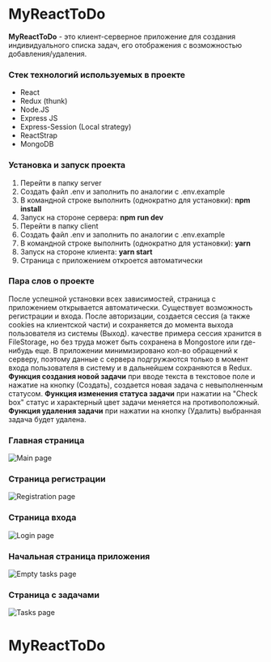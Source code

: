 # MyReactToDo
**MyReactToDo** - это клиент-серверное приложение для создания индивидуального списка задач, его отображения с возможностью добавления/удаления.

### Стек технологий используемых в проекте
* React
* Redux (thunk)
* Node.JS
* Express JS
* Express-Session (Local strategy)
* ReactStrap
* MongoDB

### Установка и запуск проекта
1. Перейти в папку server 
2. Создать файл .env и заполнить по аналогии с .env.example
3. В командной строке выполнить (однократно для установки): **npm install**
4. Запуск на стороне сервера: **npm run dev**
5. Перейти в папку client
6. Создать файл .env и заполнить по аналогии с .env.example
7. В командной строке выполнить (однократно для установки): **yarn**
8. Запуск на стороне клиента: **yarn start**
9. Страница с приложением откроется автоматически

### Пара слов о проекте
После успешной установки всех зависимостей, страница с приложением открывается автоматически. Существует возможность регистрации и входа. После авторизации, создается сессия (а также cookies на клиентской части) и сохраняется до момента выхода пользователя из системы (Выход).  качестве примера сессия хранится в FileStorage, но без труда может быть сохранена в Mongostore или где-нибудь еще. В приложении минимизировано кол-во обращений к серверу, поэтому данные с сервера подгружаются только в момент входа пользователя в систему и в дальнейшем сохраняются в Redux.
**Функция создания новой задачи** при вводе текста в текстовое поле и нажатие на кнопку (Создать), создается новая задача с невыполненным статусом.
**Функция изменения статуса задачи** при нажатии на "Check box" статус и характерный цвет задачи меняется на противоположный.
**Функция удаления задачи** при нажатии на кнопку (Удалить) выбранная задача будет удалена.

### Главная страница
![Main page](/Users/danny/MyProjects/ProjectReactToDo/client/public/images/MainPage.png "Главная страница")
### Страница регистрации
![Registration page](/Users/danny/MyProjects/ProjectReactToDo/client/public/images/RegistrationPage.png "Страница регистрации")
### Страница входа
![Login page](/Users/danny/MyProjects/ProjectReactToDo/client/public/images/LoginPage.png "Страница входа")
### Начальная страница приложения
![Empty tasks page](/Users/danny/MyProjects/ProjectReactToDo/client/public/images/EmptyTasks.png "Начальная страница приложения")
### Страница с задачами
![Tasks page](/Users/danny/MyProjects/ProjectReactToDo/client/public/images/Tasks.png "Страница с задачами")

# MyReactToDo
